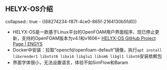 ## HELYX-OS介绍
collapsed:: true
	- ((68274234-f87f-4ce0-865f-2164130b5fd0))
- HELYX-OS是一款基于Linux平台的OpenFOAM用户界面程序，现已停止更新，支持的OpenFOAM版本为v4.1和v1606+ [HELYX-OS GitHub Project Page | ENGYS](https://engys.github.io/HELYX-OS/)
- Docker中安装：拉取“opencfd/openfoam-default”镜像，执行`apt install libxrender1 libxtst6 libxi6 libglu1 libsm6 libgl1 libxt6`安装依赖包
- 界面字体很小，无法设置语言，体验不如SimFlow和Baram